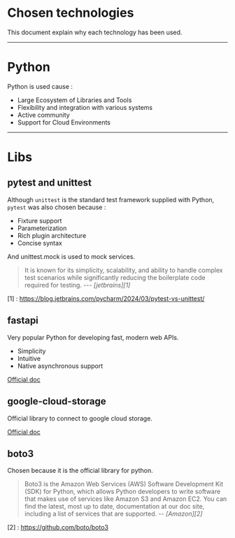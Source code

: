 # Chosen technologies

This document explain why each technology has been used. 

---
# Python

Python is used cause :
- Large Ecosystem of Libraries and Tools
- Flexibility and integration with various systems
- Active community
- Support for Cloud Environments

---
# Libs 

## pytest and unittest 
Although `unittest` is the standard test framework supplied with Python, `pytest` was also chosen because : 
- Fixture support
- Parameterization
- Rich plugin architecture
- Concise syntax

And unittest.mock is used to mock services.

>It is known for its simplicity, scalability, and ability to handle complex test scenarios while significantly reducing the boilerplate code required for testing.
> --- <cite>[jetbrains][1]</cite>


[1] : https://blog.jetbrains.com/pycharm/2024/03/pytest-vs-unittest/

## fastapi
Very popular Python for developing fast, modern web APIs.
- Simplicity
- Intuitive 
- Native asynchronous support

[Official doc](https://fastapi.tiangolo.com/)


## google-cloud-storage
Official library to connect to google cloud storage.

[Official doc](https://cloud.google.com/storage/docs/reference/libraries)

## boto3
Chosen because it is the official library for python.

> Boto3 is the Amazon Web Services (AWS) Software Development Kit (SDK) for Python, which allows Python developers to write software that makes use of services like Amazon S3 and Amazon EC2. You can find the latest, most up to date, documentation at our doc site, including a list of services that are supported.
> -- <cite>[Amazon][2]


[2] : https://github.com/boto/boto3
